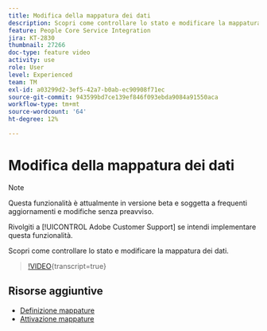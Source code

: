 ```yaml
---
title: Modifica della mappatura dei dati
description: Scopri come controllare lo stato e modificare la mappatura dei dati.
feature: People Core Service Integration
jira: KT-2830
thumbnail: 27266
doc-type: feature video
activity: use
role: User
level: Experienced
team: TM
exl-id: a03299d2-3ef5-42a7-b0ab-ec90908f71ec
source-git-commit: 943599bd7ce139ef846f093ebda9084a91550aca
workflow-type: tm+mt
source-wordcount: '64'
ht-degree: 12%

---
```


# Modifica della mappatura dei dati

>[!NOTE]
>
>Questa funzionalità è attualmente in versione beta e soggetta a frequenti aggiornamenti e modifiche senza preavviso.
>
>Rivolgiti a [!UICONTROL Adobe Customer Support] se intendi implementare questa funzionalità.

Scopri come controllare lo stato e modificare la mappatura dei dati.

>[!VIDEO](https://video.tv.adobe.com/v/27266?learn=on){transcript=true}

## Risorse aggiuntive

* [Definizione mappature](https://experienceleague.adobe.com/docs/campaign-standard/using/integrating-with-adobe-cloud/adobe-experience-platform/data-connector/aep-mapping-definition.html?lang=it)
* [Attivazione mappature](https://experienceleague.adobe.com/docs/campaign-standard/using/integrating-with-adobe-cloud/adobe-experience-platform/data-connector/aep-mapping-activation.html?lang=it)
